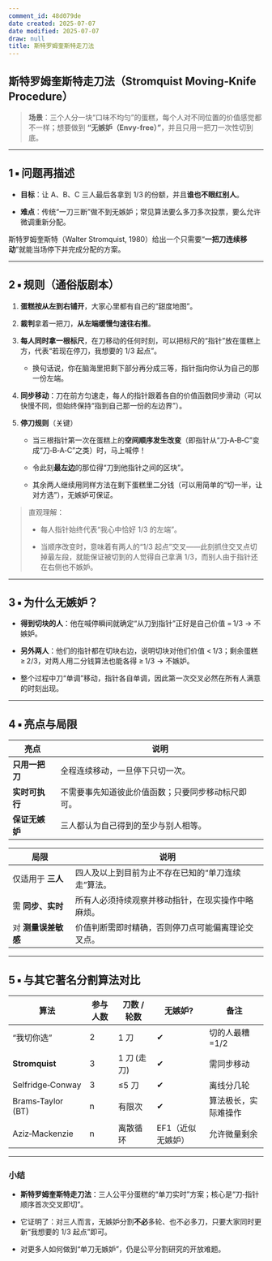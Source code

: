 ```yaml
---
comment_id: 48d079de
date created: 2025-07-07
date modified: 2025-07-07
draw: null
title: 斯特罗姆奎斯特走刀法
---
```

## 斯特罗姆奎斯特走刀法（Stromquist Moving‑Knife Procedure）

> **场景**：三个人分一块“口味不均匀”的蛋糕，每个人对不同位置的价值感觉都不一样；想要做到 **“无嫉妒（Envy‑free）”**，并且只用一把刀一次性切到底。

---

## 1 ▪ 问题再描述

- **目标**：让 A、B、C 三人最后各拿到 1/3 的份额，并且**谁也不眼红别人**。
    
- **难点**：传统“一刀三断”做不到无嫉妒；常见算法要么多刀多次投票，要么允许微调重新分配。
    

斯特罗姆奎斯特（Walter Stromquist, 1980）给出一个只需要“**一把刀连续移动**”就能当场停下并完成分配的方案。

---

## 2 ▪ 规则（通俗版剧本）

1. **蛋糕按从左到右铺开**，大家心里都有自己的“甜度地图”。
    
2. **裁判**拿着一把刀，**从左端缓慢匀速往右推**。
    
3. **每人同时拿一根标尺**，在刀移动的任何时刻，可以把标尺的“指针”放在蛋糕上方，代表“若现在停刀，我想要的 1/3 起点”。
    
    - 换句话说，你在脑海里把剩下部分再分成三等，指针指向你认为自己的那一份左端。
        
4. **同步移动**：刀在前方匀速走，每人的指针跟着各自的价值函数同步滑动（可以快慢不同，但始终保持“指到自己那一份的左边界”）。
    
5. **停刀规则**（关键）
    
    - 当三根指针第一次在蛋糕上的**空间顺序发生改变**（即指针从“刀‑A‑B‑C”变成“刀‑B‑A‑C”之类）时，马上喊停！
        
    - 令此刻**最左边**的那位得“刀到他指针之间的区块”。
        
    - 其余两人继续用同样方法在剩下蛋糕里二分钱（可以用简单的“切一半，让对方选”），无嫉妒可保证。
        

> 直观理解：
>
> - 每人指针始终代表“我心中恰好 1/3 的左端”。
>
> - 当顺序改变时，意味着有两人的“1/3 起点”交叉——此刻抓住交叉点切掉最左段，就能保证被切到的人觉得自己拿满 1/3，而别人由于指针还在右侧也不嫉妒。
>

---

## 3 ▪ 为什么无嫉妒？

- **得到切块的人**：他在喊停瞬间就确定“从刀到指针”正好是自己价值 = 1/3 → 不嫉妒。
    
- **另外两人**：他们的指针都在切块右边，说明切块对他们价值 < 1/3；剩余蛋糕 ≥ 2/3，对两人用二分钱算法也能各得 ≥ 1/3 → 不嫉妒。
    
- 整个过程中刀“单调”移动，指针各自单调，因此第一次交叉必然在所有人满意的时刻出现。
    

---

## 4 ▪ 亮点与局限

|亮点|说明|
|---|---|
|**只用一把刀**|全程连续移动，一旦停下只切一次。|
|**实时可执行**|不需要事先知道彼此价值函数；只要同步移动标尺即可。|
|**保证无嫉妒**|三人都认为自己得到的至少与别人相等。|

|局限|说明|
|---|---|
|仅适用于 **三人**|四人及以上到目前为止不存在已知的“单刀连续走”算法。|
|需 **同步、实时**|所有人必须持续观察并移动指针，在现实操作中略麻烦。|
|对 **测量误差敏感**|价值判断需即时精确，否则停刀点可能偏离理论交叉点。|

---

## 5 ▪ 与其它著名分割算法对比

|算法|参与人数|刀数 / 轮数|无嫉妒?|备注|
|---|---|---|---|---|
|“我切你选”|2|1 刀|✔|切的人最糟=1/2|
|**Stromquist**|3|1 刀 (走刀)|✔|需同步移动|
|Selfridge‑Conway|3|≤5 刀|✔|离线分几轮|
|Brams‑Taylor (BT)|n|有限次|✔|算法极长，实际难操作|
|Aziz‑Mackenzie|n|离散循环|EF1（近似无嫉妒）|允许微量剩余|

---

### 小结

- **斯特罗姆奎斯特走刀法**：三人公平分蛋糕的“单刀实时”方案；核心是“刀‑指针顺序首次交叉即切”。
    
- 它证明了：对三人而言，无嫉妒分割**不必**多轮、也不必多刀，只要大家同时更新“我想要的 1/3 起点”即可。
    
- 对更多人如何做到“单刀无嫉妒”，仍是公平分割研究的开放难题。
